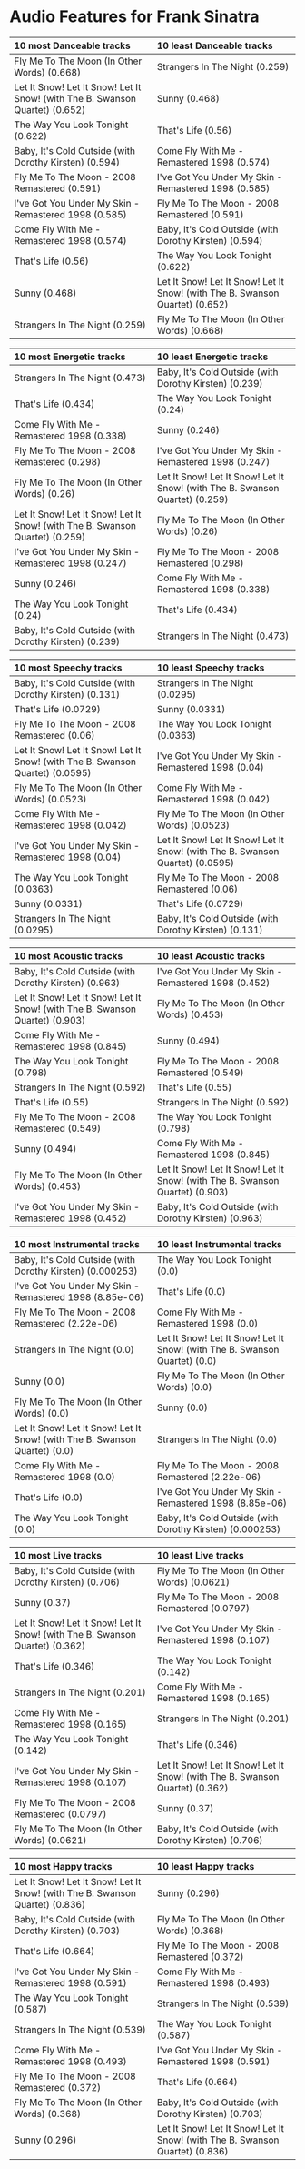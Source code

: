 # Audio Features for Frank Sinatra
| 10 most Danceable tracks | 10 least Danceable tracks |
|:---|:---|
| Fly Me To The Moon (In Other Words) (0.668) | Strangers In The Night (0.259) |
| Let It Snow! Let It Snow! Let It Snow! (with The B. Swanson Quartet) (0.652) | Sunny (0.468) |
| The Way You Look Tonight (0.622) | That's Life (0.56) |
| Baby, It's Cold Outside (with Dorothy Kirsten) (0.594) | Come Fly With Me - Remastered 1998 (0.574) |
| Fly Me To The Moon - 2008 Remastered (0.591) | I've Got You Under My Skin - Remastered 1998 (0.585) |
| I've Got You Under My Skin - Remastered 1998 (0.585) | Fly Me To The Moon - 2008 Remastered (0.591) |
| Come Fly With Me - Remastered 1998 (0.574) | Baby, It's Cold Outside (with Dorothy Kirsten) (0.594) |
| That's Life (0.56) | The Way You Look Tonight (0.622) |
| Sunny (0.468) | Let It Snow! Let It Snow! Let It Snow! (with The B. Swanson Quartet) (0.652) |
| Strangers In The Night (0.259) | Fly Me To The Moon (In Other Words) (0.668) |

| 10 most Energetic tracks | 10 least Energetic tracks |
|:---|:---|
| Strangers In The Night (0.473) | Baby, It's Cold Outside (with Dorothy Kirsten) (0.239) |
| That's Life (0.434) | The Way You Look Tonight (0.24) |
| Come Fly With Me - Remastered 1998 (0.338) | Sunny (0.246) |
| Fly Me To The Moon - 2008 Remastered (0.298) | I've Got You Under My Skin - Remastered 1998 (0.247) |
| Fly Me To The Moon (In Other Words) (0.26) | Let It Snow! Let It Snow! Let It Snow! (with The B. Swanson Quartet) (0.259) |
| Let It Snow! Let It Snow! Let It Snow! (with The B. Swanson Quartet) (0.259) | Fly Me To The Moon (In Other Words) (0.26) |
| I've Got You Under My Skin - Remastered 1998 (0.247) | Fly Me To The Moon - 2008 Remastered (0.298) |
| Sunny (0.246) | Come Fly With Me - Remastered 1998 (0.338) |
| The Way You Look Tonight (0.24) | That's Life (0.434) |
| Baby, It's Cold Outside (with Dorothy Kirsten) (0.239) | Strangers In The Night (0.473) |

| 10 most Speechy tracks | 10 least Speechy tracks |
|:---|:---|
| Baby, It's Cold Outside (with Dorothy Kirsten) (0.131) | Strangers In The Night (0.0295) |
| That's Life (0.0729) | Sunny (0.0331) |
| Fly Me To The Moon - 2008 Remastered (0.06) | The Way You Look Tonight (0.0363) |
| Let It Snow! Let It Snow! Let It Snow! (with The B. Swanson Quartet) (0.0595) | I've Got You Under My Skin - Remastered 1998 (0.04) |
| Fly Me To The Moon (In Other Words) (0.0523) | Come Fly With Me - Remastered 1998 (0.042) |
| Come Fly With Me - Remastered 1998 (0.042) | Fly Me To The Moon (In Other Words) (0.0523) |
| I've Got You Under My Skin - Remastered 1998 (0.04) | Let It Snow! Let It Snow! Let It Snow! (with The B. Swanson Quartet) (0.0595) |
| The Way You Look Tonight (0.0363) | Fly Me To The Moon - 2008 Remastered (0.06) |
| Sunny (0.0331) | That's Life (0.0729) |
| Strangers In The Night (0.0295) | Baby, It's Cold Outside (with Dorothy Kirsten) (0.131) |

| 10 most Acoustic tracks | 10 least Acoustic tracks |
|:---|:---|
| Baby, It's Cold Outside (with Dorothy Kirsten) (0.963) | I've Got You Under My Skin - Remastered 1998 (0.452) |
| Let It Snow! Let It Snow! Let It Snow! (with The B. Swanson Quartet) (0.903) | Fly Me To The Moon (In Other Words) (0.453) |
| Come Fly With Me - Remastered 1998 (0.845) | Sunny (0.494) |
| The Way You Look Tonight (0.798) | Fly Me To The Moon - 2008 Remastered (0.549) |
| Strangers In The Night (0.592) | That's Life (0.55) |
| That's Life (0.55) | Strangers In The Night (0.592) |
| Fly Me To The Moon - 2008 Remastered (0.549) | The Way You Look Tonight (0.798) |
| Sunny (0.494) | Come Fly With Me - Remastered 1998 (0.845) |
| Fly Me To The Moon (In Other Words) (0.453) | Let It Snow! Let It Snow! Let It Snow! (with The B. Swanson Quartet) (0.903) |
| I've Got You Under My Skin - Remastered 1998 (0.452) | Baby, It's Cold Outside (with Dorothy Kirsten) (0.963) |

| 10 most Instrumental tracks | 10 least Instrumental tracks |
|:---|:---|
| Baby, It's Cold Outside (with Dorothy Kirsten) (0.000253) | The Way You Look Tonight (0.0) |
| I've Got You Under My Skin - Remastered 1998 (8.85e-06) | That's Life (0.0) |
| Fly Me To The Moon - 2008 Remastered (2.22e-06) | Come Fly With Me - Remastered 1998 (0.0) |
| Strangers In The Night (0.0) | Let It Snow! Let It Snow! Let It Snow! (with The B. Swanson Quartet) (0.0) |
| Sunny (0.0) | Fly Me To The Moon (In Other Words) (0.0) |
| Fly Me To The Moon (In Other Words) (0.0) | Sunny (0.0) |
| Let It Snow! Let It Snow! Let It Snow! (with The B. Swanson Quartet) (0.0) | Strangers In The Night (0.0) |
| Come Fly With Me - Remastered 1998 (0.0) | Fly Me To The Moon - 2008 Remastered (2.22e-06) |
| That's Life (0.0) | I've Got You Under My Skin - Remastered 1998 (8.85e-06) |
| The Way You Look Tonight (0.0) | Baby, It's Cold Outside (with Dorothy Kirsten) (0.000253) |

| 10 most Live tracks | 10 least Live tracks |
|:---|:---|
| Baby, It's Cold Outside (with Dorothy Kirsten) (0.706) | Fly Me To The Moon (In Other Words) (0.0621) |
| Sunny (0.37) | Fly Me To The Moon - 2008 Remastered (0.0797) |
| Let It Snow! Let It Snow! Let It Snow! (with The B. Swanson Quartet) (0.362) | I've Got You Under My Skin - Remastered 1998 (0.107) |
| That's Life (0.346) | The Way You Look Tonight (0.142) |
| Strangers In The Night (0.201) | Come Fly With Me - Remastered 1998 (0.165) |
| Come Fly With Me - Remastered 1998 (0.165) | Strangers In The Night (0.201) |
| The Way You Look Tonight (0.142) | That's Life (0.346) |
| I've Got You Under My Skin - Remastered 1998 (0.107) | Let It Snow! Let It Snow! Let It Snow! (with The B. Swanson Quartet) (0.362) |
| Fly Me To The Moon - 2008 Remastered (0.0797) | Sunny (0.37) |
| Fly Me To The Moon (In Other Words) (0.0621) | Baby, It's Cold Outside (with Dorothy Kirsten) (0.706) |

| 10 most Happy tracks | 10 least Happy tracks |
|:---|:---|
| Let It Snow! Let It Snow! Let It Snow! (with The B. Swanson Quartet) (0.836) | Sunny (0.296) |
| Baby, It's Cold Outside (with Dorothy Kirsten) (0.703) | Fly Me To The Moon (In Other Words) (0.368) |
| That's Life (0.664) | Fly Me To The Moon - 2008 Remastered (0.372) |
| I've Got You Under My Skin - Remastered 1998 (0.591) | Come Fly With Me - Remastered 1998 (0.493) |
| The Way You Look Tonight (0.587) | Strangers In The Night (0.539) |
| Strangers In The Night (0.539) | The Way You Look Tonight (0.587) |
| Come Fly With Me - Remastered 1998 (0.493) | I've Got You Under My Skin - Remastered 1998 (0.591) |
| Fly Me To The Moon - 2008 Remastered (0.372) | That's Life (0.664) |
| Fly Me To The Moon (In Other Words) (0.368) | Baby, It's Cold Outside (with Dorothy Kirsten) (0.703) |
| Sunny (0.296) | Let It Snow! Let It Snow! Let It Snow! (with The B. Swanson Quartet) (0.836) |
